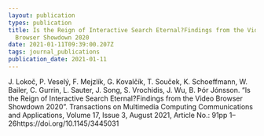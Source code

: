 ```yaml
---
layout: publication
types: publication
title: Is the Reign of Interactive Search Eternal?Findings from the Video
  Browser Showdown 2020
date: 2021-01-11T09:39:00.207Z
tags: journal_publications
publication_date: 2021-01-11
---
```

<!--StartFragment-->

J. Lokoč, P. Veselý, F. Mejzlík, G. Kovalčík, T. Souček, K. Schoeffmann, W. Bailer, C. Gurrin, L. Sauter, J. Song, S. Vrochidis, J. Wu, B. Þór Jónsson. “Is the Reign of Interactive Search Eternal?Findings from the Video Browser Showdown 2020”. Transactions on Multimedia Computing Communications and Applications, Volume 17, Issue 3, August 2021, Article No.: 91pp 1–26https://doi.org/10.1145/3445031

<!--EndFragment-->